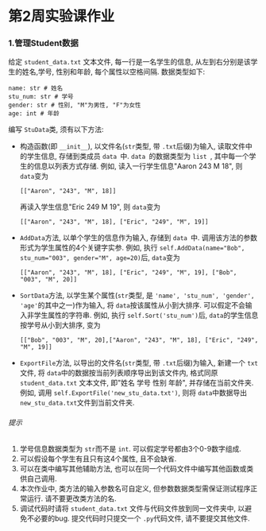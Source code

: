 # 第2周实验课作业

### 1.管理Student数据

给定 `student_data.txt` 文本文件, 每一行是一名学生的信息, 从左到右分别是该学生的姓名,学号, 性别和年龄, 每个属性以空格间隔. 数据类型如下:

```
name: str # 姓名
stu_num: str # 学号
gender: str # 性别, "M"为男性, "F"为女性
age: int # 年龄
```

编写 `StuData`类, 须有以下方法:

* 构造函数(即 `__init__`), 以文件名(`str`类型, 带 `.txt`后缀)为输入, 读取文件中的学生信息, 存储到类成员 `data `中. `data `的数据类型为 `list `, 其中每一个学生的信息以列表方式存储. 例如, 读入一行学生信息"Aaron 243 M 18", 则 `data`变为

  ```
  [["Aaron", "243", "M", 18]]
  ```

  再读入学生信息"Eric 249 M 19", 则 `data`变为

  ```
  [["Aaron", "243", "M", 18], ["Eric", "249", "M", 19]]
  ```
* `AddData`方法, 以单个学生的信息作为输入, 存储到 `data `中. 调用该方法的参数形式为学生属性的4个关键字实参. 例如, 执行 `self.AddData(name="Bob", stu_num="003", gender="M", age=20)`后, `data`变为

  ```
  [["Aaron", "243", "M", 18], ["Eric", "249", "M", 19], ["Bob", "003", "M", 20]]
  ```
* `SortData`方法, 以学生某个属性(`str`类型, 是 `'name', 'stu_num', 'gender', 'age'`的其中之一)作为输入, 将 `data`按该属性从小到大排序. 可以假定不会输入非学生属性的字符串. 例如, 执行 `self.Sort('stu_num')`后, `data`的学生信息按学号从小到大排序, 变为

  ```
  [["Bob", "003", "M", 20],["Aaron", "243", "M", 18], ["Eric", "249", "M", 19]]
  ```
* `ExportFile`方法, 以导出的文件名(`str`类型, 带 `.txt`后缀)为输入, 新建一个 `txt`文件, 将 `data`中的数据按当前列表顺序导出到该文件内, 格式同原 `student_data.txt` 文本文件, 即"姓名 学号 性别 年龄", 并存储在当前文件夹. 例如, 调用 `self.ExportFile('new_stu_data.txt')`, 则将 `data`中数据导出 `new_stu_data.txt`文件到当前文件夹.

###### 提示

1. 学号信息数据类型为 `str`而不是 `int`. 可以假定学号都由3个0-9数字组成.
2. 可以假设每个学生有且只有这4个属性, 且不会缺省.
3. 可以在类中编写其他辅助方法, 也可以在同一个代码文件中编写其他函数或类供自己调用.
4. 本次作业中, 类方法的输入参数名可自定义, 但参数数据类型需保证测试程序正常运行. 请不要更改类方法的名.
5. 调试代码时请将 `student_data.txt` 文件与代码文件放到同一文件夹中, 以避免不必要的bug. 提交代码时只提交一个 `.py`代码文件, 请不要提交其他文件.
